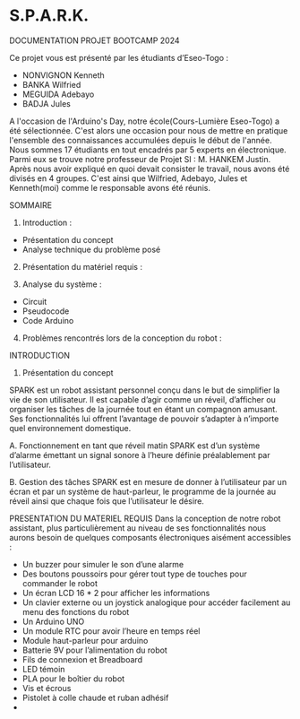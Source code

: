 # S.P.A.R.K.
DOCUMENTATION PROJET BOOTCAMP 2024

Ce projet vous est présenté par les étudiants d’Eseo-Togo : 
-	NONVIGNON Kenneth
-	BANKA Wilfried
-	MEGUIDA Adebayo
-	BADJA Jules

A l'occasion de l'Arduino's Day, notre école(Cours-Lumière Eseo-Togo) a été sélectionnée. C'est alors une occasion pour nous de mettre en pratique l'ensemble des connaissances accumulées depuis le début de l'année. Nous sommes 17 étudiants en tout encadrés par 5 experts en électronique. Parmi eux se trouve notre professeur de Projet SI : M. HANKEM Justin.
Après nous avoir expliqué en quoi devait consister le travail, nous avons été divisés en 4 groupes. C'est ainsi que Wilfried, Adebayo, Jules et Kenneth(moi) comme le responsable avons été réunis. 















SOMMAIRE 
1.	Introduction : 
-	Présentation du concept 
-	Analyse technique du problème posé

2.	Présentation du matériel requis : 

3.	Analyse du système : 

-	Circuit 
-	Pseudocode 
-	Code Arduino 

4.	Problèmes rencontrés lors de la conception du robot : 

















INTRODUCTION 

1.	 Présentation du concept 

SPARK est un robot assistant personnel conçu dans le but de simplifier la vie de son utilisateur. Il est capable d’agir comme un réveil, d’afficher ou organiser les tâches de la journée tout en étant un compagnon amusant. Ses fonctionnalités lui offrent l’avantage de pouvoir s’adapter à n’importe quel environnement domestique.

A.	Fonctionnement en tant que réveil matin
SPARK est d’un système d’alarme émettant un signal sonore à l’heure définie préalablement par l’utilisateur.

B.	Gestion des tâches
SPARK est en mesure de donner à l’utilisateur par un écran et par un système de haut-parleur, le programme de la journée au réveil ainsi que chaque fois que l’utilisateur le désire. 























PRESENTATION DU MATERIEL REQUIS
Dans la conception de notre robot assistant, plus particulièrement au niveau de ses fonctionnalités nous aurons besoin de quelques composants électroniques aisément accessibles : 
-	Un buzzer pour simuler le son d’une alarme 
-	Des boutons poussoirs pour gérer tout type de touches pour commander le robot
-	Un écran LCD 16 * 2 pour afficher les informations 
-	Un clavier externe ou un joystick analogique pour accéder facilement au menu des fonctions du robot
-	Un Arduino UNO 
-	Un module RTC pour avoir l’heure en temps réel 
-	Module haut-parleur pour arduino 
-	Batterie 9V pour l’alimentation du robot
-	Fils de connexion et Breadboard
-	LED témoin
-	PLA pour le boîtier du robot
-	Vis et écrous
-	Pistolet à colle chaude et ruban adhésif 
-	
